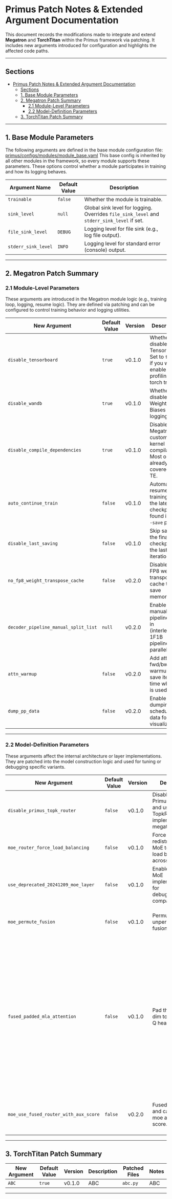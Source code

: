 
# Primus Patch Notes & Extended Argument Documentation

This document records the modifications made to integrate and extend **Megatron** and **TorchTitan** within the Primus framework via patching. It includes new arguments introduced for configuration and highlights the affected code paths.

---

## Sections

- [Primus Patch Notes \& Extended Argument Documentation](#primus-patch-notes--extended-argument-documentation)
  - [Sections](#sections)
  - [1. Base Module Parameters](#1-base-module-parameters)
  - [2. Megatron Patch Summary](#2-megatron-patch-summary)
    - [2.1 Module-Level Parameters](#21-module-level-parameters)
    - [2.2 Model-Definition Parameters](#22-model-definition-parameters)
  - [3. TorchTitan Patch Summary](#3-torchtitan-patch-summary)

---

## 1. Base Module Parameters
The following arguments are defined in the base module configuration file:
[primus/configs/modules/module_base.yaml](https://github.com/AMD-AIG-AIMA/Primus/blob/main/primus/configs/modules/module_base.yaml)
This base config is inherited by all other modules in the framework, so every module supports these parameters. These options control whether a module participates in training and how its logging behaves.

| Argument Name       | Default Value | Description                                                                                |
| ------------------- | ------------- | ------------------------------------------------------------------------------------------ |
| `trainable`         | `false`       | Whether the module is trainable.                                                           |
| `sink_level`        | `null`        | Global sink level for logging. Overrides `file_sink_level` and `stderr_sink_level` if set. |
| `file_sink_level`   | `DEBUG`       | Logging level for file sink (e.g., log file output).                                       |
| `stderr_sink_level` | `INFO`        | Logging level for standard error (console) output.                                         |

---


## 2. Megatron Patch Summary

### 2.1 Module-Level Parameters

These arguments are introduced in the Megatron module logic (e.g., training loop, logging, resume logic). They are defined via patching and can be configured to control training behavior and logging utilities.

| New Argument                         | Default Value | Version | Description                                                                                    | Patched Files                                                                                                                                                                                                                                                                                                | Notes                                            |
| ------------------------------------ | ------------- | ------- | ---------------------------------------------------------------------------------------------- | ------------------------------------------------------------------------------------------------------------------------------------------------------------------------------------------------------------------------------------------------------------------------------------------------------------ | ------------------------------------------------ |
| `disable_tensorboard`                | `true`        | v0.1.0  | Whether to disable TensorBoard. Set to `false` if you want to enable profiling or torch trace. | NA                                                                                                                                                                                                                                                                                                           | Required for timeline and performance debugging. |
| `disable_wandb`                      | `true`        | v0.1.0  | Whether to disable Weights & Biases logging.                                                   | NA                                                                                                                                                                                                                                                                                                           | Useful for internal benchmarking.                |
| `disable_compile_dependencies`       | `true`        | v0.1.0  | Disables Megatron’s custom kernel compilation. Most ops are already covered by TE.             | NA                                                                                                                                                                                                                                                                                                           | Avoids redundant compilation steps.              |
| `auto_continue_train`                | `false`       | v0.1.0  | Automatically resume training from the latest checkpoint if found in the `--save` path.        | NA                                                                                                                                                                                                                                                                                                           | Simplifies job restarts.                         |
| `disable_last_saving`                | `false`       | v0.1.0  | Skip saving the final checkpoint at the last iteration.                                        | NA                                                                                                                                                                                                                                                                                                           | Useful for profiling or benchmarking runs.       |
| `no_fp8_weight_transpose_cache`      | `false`       | v0.2.0  | Disable the FP8 weight transpose cache to save memory.                                         | `megatron.core.extensions.transformer_engine.TELinear`, `megatron.core.extensions.transformer_engine.TELayerNormColumnParallelLinear`, `megatron.core.extensions.transformer_engine.TEDelayedScaling`                                                                                                        | May affect performance but reduce memory use.    |
| `decoder_pipeline_manual_split_list` | `null`        | v0.2.0  | Enable manual pipeline split in (interleaved) 1F1B pipeline parallelism.                       | `megatron.core.transformer.transformer_block.get_num_layers_to_build`, `megatron.core.transformer.transformer_layer.get_transformer_layer_offset`                                                                                                                                                            | May be deprecated when megatron gets updated.    |
| `attn_warmup`                        | `false`       | v0.2.0  | Add attention fwd/bwd warmup to save iter1's time when pp is used.                             | NA                                                                                                                                                                                                                                                                                                           | Can save much time for pipeline debug.           |
| `dump_pp_data`                       | `false`       | v0.2.0  | Enable dumping pp schedule data for visualization.                                             | `megatron.core.pipeline_parallel.schedules.forward_step`, `megatron.core.pipeline_parallel.schedules.backward_step`, `megatron.core.pipeline_parallel.schedules.forward_backward_pipelining_with_interleaving`, `megatron.core.pipeline_parallel.schedules.forward_backward_pipelining_without_interleaving` | Useful for pipeline schedule visualization.      |

---

### 2.2 Model-Definition Parameters

These arguments affect the internal architecture or layer implementations. They are patched into the model construction logic and used for tuning or debugging specific variants.

| New Argument                        | Default Value | Version | Description                                                               | Patched Files                                                                                                                                                                                                                                                                                                                   | Notes                                       |
| ----------------------------------- | ------------- | ------- | ------------------------------------------------------------------------- | ------------------------------------------------------------------------------------------------------------------------------------------------------------------------------------------------------------------------------------------------------------------------------------------------------------------------------- | ------------------------------------------- |
| `disable_primus_topk_router`   | `false`       | v0.1.0  | Disable PrimusTopkRouter and use TopkRouter implemented by megatron. | `megatron.core.transformer.moe.router.TopKRouter`                                                                                                                                                                                                                                                                               | Used to debug internal.         |
| `moe_router_force_load_balancing`   | `false`       | v0.1.0  | Force token redistribution in MoE to achieve load balance across experts. | `megatron.core.transformer.moe.router.TopKRouter`                                                                                                                                                                                                                                                                               | Use to debug MoE imbalance issues.          |
| `use_deprecated_20241209_moe_layer` | `false`       | v0.1.0  | Enable legacy MoE implementation for debugging/perf comparison.           | `megatron.core.transformer.moe.moe_layer.MoELayer`, `megatron.core.transformer.moe.moe_layer.MoESubmodules`, `megatron.core.transformer.moe.experts.GroupedMLP`, `megatron.core.transformer.moe.experts.SequentialMLP`, `megatron.core.transformer.moe.experts.TEGroupedMLP`, `megatron.core.transformer.moe.router.TopKRouter` | Deprecated, used for internal testing only. |
| `moe_permute_fusion`   | `false`       | v0.1.0  | Permutation and unpermutation fusion. | `megatron.core.extensions.transformer_engine`, `megatron.core.transformer.moe.moe_utils`                                                                                                                                                                                                                                                                               | Fuse permutation and unpermutation in moe layer.         |
| `fused_padded_mla_attention`   | `false`       | v0.1.0  | Pad the V head dim to match the Q head dim. | `megatron.core.transformer.multi_latent_attention.PaddedMLASelfAttention`                                                                                                                                                                                                                                                                               | To enable fused attention and reduce memory usage, this module pads the V tensor so that all Q, K, and V have a uniform head dimension of 192. After padding, AMD TE's fused attention can be invoked, resulting in more efficient memory usage and improved performance..         |
| `moe_use_fused_router_with_aux_score`   | `false`       | v0.2.0  | Fused router topk and calculation of moe aux loss score. | `megatron.core.transformer.moe.router.TopKRouter`                                                                                                                                                                                                                                                                               | Used to reduce launch overhead of the small kernels in router.         |


---

## 3. TorchTitan Patch Summary

| New Argument | Default Value | Version | Description | Patched Files | Notes |
| ------------ | ------------- | ------- | ----------- | ------------- | ----- |
| `ABC`        | `true`        | v0.1.0  | ABC         | `abc.py`      | ABC   |

---
